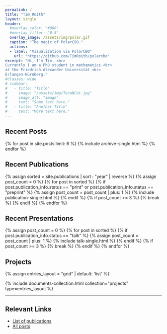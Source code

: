 ```yaml
---
permalink: /
title: "Tim Roith"
layout: single
header:
  #overlay_color: "#000"
  #overlay_filter: "0.5"
  overlay_image: /assets/img/polar.gif
  caption: "The magic of PolarCBO."
  actions:
  - label: "Visualization via PolarCBO"
    url: "https://github.com/TimRoith/polarcbo"
excerpt: "Hi, I'm Tim. <br>
Currently I am a PhD student in mathematics <br> 
at the Friedrich-Alexander Universität <br>
Erlangen-Nürnberg."
#classes: wide
# sidebar:
#   - title: "Title"
#     image: "/assets/img/TecoNCat.jpg"
#     image_alt: "image"
#     text: "Some text here."
#   - title: "Another Title"
#     text: "More text here." 
---
```


## Recent Posts

{% for post in site.posts limit: 6 %}
  {% include archive-single.html %}
{% endfor %}

## Recent Publications

{% assign sorted = site.publications | sort : "year" | reverse %}
{% assign post_count = 0 %}
{% for post in sorted %}
  {% if post.publication_info.status == "print" or post.publication_info.status == "preprint" %}
    {% assign post_count = post_count | plus: 1 %}
    {% include publication-single.html %}
  {% endif %}
  {% if post_count >= 3 %}
    {% break %}
  {% endif %}
{% endfor %}

## Recent Presentations

{% assign post_count = 0 %}
{% for post in sorted %}
  {% if post.publication_info.status == "talk" %}
    {% assign post_count = post_count | plus: 1 %}
    {% include talk-single.html %}
  {% endif %}
  {% if post_count >= 3 %}
    {% break %}
  {% endif %}
{% endfor %}

## Projects

{% assign entries_layout = "grid" | default: 'list' %}
<div class="entries-{{ entries_layout }}">
  {% include documents-collection.html collection="projects" type=entries_layout %}
</div>
<hr style="clear:both;">

## Relevant Links

* [List of publications](/publications/)
* [All posts](/posts-archive/)
